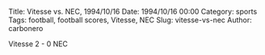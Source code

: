 Title: Vitesse vs. NEC, 1994/10/16
Date: 1994/10/16 00:00
Category: sports
Tags: football, football scores, Vitesse, NEC
Slug: vitesse-vs-nec
Author: carbonero


Vitesse 2 - 0 NEC
